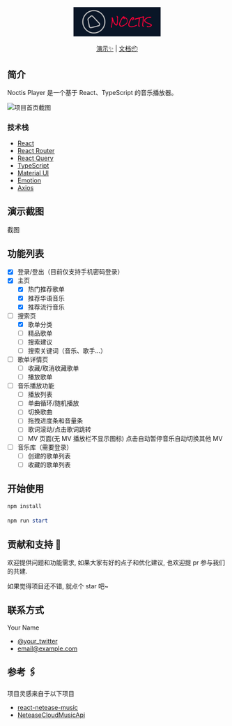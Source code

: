 <div style="text-align: center">
    <img alt="logo.png" src="./public/logo.png" 
width="200px"/>

  <p style="text-align: center">
    <a href="https://noctis-player-8cwdkokb2-zeekcheung.vercel.app/">演示✨</a>
    |
    <a href="https://github.com/zeekcheung/noctis-player">文档📦</a>
  </p>
</div>

## 简介

Noctis Player 是一个基于 React、TypeScript 的音乐播放器。

![项目首页截图](https://)

### 技术栈

- [React](https://github.com/facebook/react/)
- [React Router](https://reactrouter.com/)
- [React Query](https://tanstack.com/query/v4)
- [TypeScript](https://www.typescriptlang.org/)
- [Material UI](https://mui.com/)
- [Emotion](https://emotion.sh/docs/introduction)
- [Axios](https://axios-http.com/docs/intro)

## 演示截图

截图

## 功能列表

- [x] 登录/登出（目前仅支持手机密码登录）
- [x] 主页
  - [x] 热门推荐歌单
  - [x] 推荐华语音乐
  - [x] 推荐流行音乐
- [ ] 搜索页
  - [x] 歌单分类
  - [ ] 精品歌单
  - [ ] 搜索建议
  - [ ] 搜索关键词（音乐、歌手...）
- [ ] 歌单详情页
  - [ ] 收藏/取消收藏歌单
  - [ ] 播放歌单
- [ ] 音乐播放功能
  - [ ] 播放列表
  - [ ] 单曲循环/随机播放
  - [ ] 切换歌曲
  - [ ] 拖拽进度条和音量条
  - [ ] 歌词滚动/点击歌词跳转
  - [ ] MV 页面(无 MV 播放栏不显示图标) 点击自动暂停音乐自动切换其他 MV
- [ ] 音乐库（需要登录）
  - [ ] 创建的歌单列表
  - [ ] 收藏的歌单列表

## 开始使用

```powershell
npm install

npm run start
```

## 贡献和支持 🤝

欢迎提供问题和功能需求, 如果大家有好的点子和优化建议, 也欢迎提 pr 参与我们的共建.

如果觉得项目还不错, 就点个 star 吧~

## 联系方式

Your Name

- [@your_twitter](https://twitter.com/your_username)
- email@example.com

## 参考 🖇️

项目灵感来自于以下项目

- [react-netease-music](https://github.com/uniquemo/react-netease-music)
- [NeteaseCloudMusicApi](https://binaryify.github.io/NeteaseCloudMusicApi)
